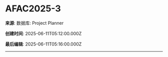 # AFAC2025-3

**来源**: 数据库: Project Planner

**创建时间**: 2025-06-11T05:12:00.000Z

**最后编辑**: 2025-06-11T05:16:00.000Z

---

